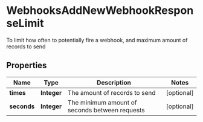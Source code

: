 

# WebhooksAddNewWebhookResponseLimit

To limit how often to potentially fire a webhook, and maximum amount of records to send

## Properties

| Name | Type | Description | Notes |
|------------ | ------------- | ------------- | -------------|
|**times** | **Integer** | The amount of records to send |  [optional] |
|**seconds** | **Integer** | The minimum amount of seconds between requests |  [optional] |



